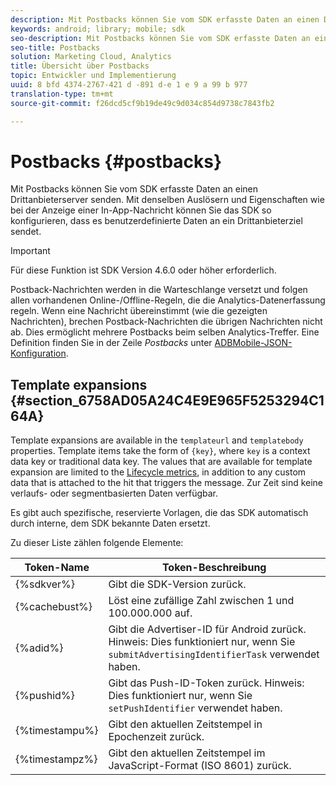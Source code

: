 ```yaml
---
description: Mit Postbacks können Sie vom SDK erfasste Daten an einen Drittanbieterserver senden. Mit denselben Auslösern und Eigenschaften wie bei der Anzeige einer In-App-Nachricht können Sie das SDK so konfigurieren, dass es benutzerdefinierte Daten an ein Drittanbieterziel sendet.
keywords: android; library; mobile; sdk
seo-description: Mit Postbacks können Sie vom SDK erfasste Daten an einen Drittanbieterserver senden. Mit denselben Auslösern und Eigenschaften wie bei der Anzeige einer In-App-Nachricht können Sie das SDK so konfigurieren, dass es benutzerdefinierte Daten an ein Drittanbieterziel sendet.
seo-title: Postbacks
solution: Marketing Cloud, Analytics
title: Übersicht über Postbacks
topic: Entwickler und Implementierung
uuid: 8 bfd 4374-2767-421 d -891 d-e 1 e 9 a 99 b 977
translation-type: tm+mt
source-git-commit: f26dcd5cf9b19de49c9d034c854d9738c7843fb2

---
```



# Postbacks {#postbacks}

Mit Postbacks können Sie vom SDK erfasste Daten an einen Drittanbieterserver senden. Mit denselben Auslösern und Eigenschaften wie bei der Anzeige einer In-App-Nachricht können Sie das SDK so konfigurieren, dass es benutzerdefinierte Daten an ein Drittanbieterziel sendet.

>[!IMPORTANT]
>
>Für diese Funktion ist SDK Version 4.6.0 oder höher erforderlich.

Postback-Nachrichten werden in die Warteschlange versetzt und folgen allen vorhandenen Online-/Offline-Regeln, die die Analytics-Datenerfassung regeln. Wenn eine Nachricht übereinstimmt (wie die gezeigten Nachrichten), brechen Postback-Nachrichten die übrigen Nachrichten nicht ab. Dies ermöglicht mehrere Postbacks beim selben Analytics-Treffer. Eine Definition finden Sie in der Zeile *Postbacks* unter [ADBMobile-JSON-Konfiguration](/help/android/configuration/json-config/json-config.md).

## Template expansions {#section_6758AD05A24C4E9E965F5253294C164A}

Template expansions are available in the `templateurl` and `templatebody` properties. Template items take the form of `{key}`, where `key` is a context data key or traditional data key. The values that are available for template expansion are limited to the [Lifecycle metrics](/help/android/metrics.md), in addition to any custom data that is attached to the hit that triggers the message. Zur Zeit sind keine verlaufs- oder segmentbasierten Daten verfügbar.

Es gibt auch spezifische, reservierte Vorlagen, die das SDK automatisch durch interne, dem SDK bekannte Daten ersetzt.

Zu dieser Liste zählen folgende Elemente:

| Token-Name | Token-Beschreibung |
|--- |--- |
| {%sdkver%} | Gibt die SDK-Version zurück. |
| {%cachebust%} | Löst eine zufällige Zahl zwischen 1 und 100.000.000 auf. |
| {%adid%} | Gibt die Advertiser-ID für Android zurück. Hinweis: Dies funktioniert nur, wenn Sie `submitAdvertisingIdentifierTask` verwendet haben. |
| {%pushid%} | Gibt das Push-ID-Token zurück. Hinweis: Dies funktioniert nur, wenn Sie `setPushIdentifier` verwendet haben. |
| {%timestampu%} | Gibt den aktuellen Zeitstempel in Epochenzeit zurück. |
| {%timestampz%} | Gibt den aktuellen Zeitstempel im JavaScript-Format (ISO 8601) zurück. |